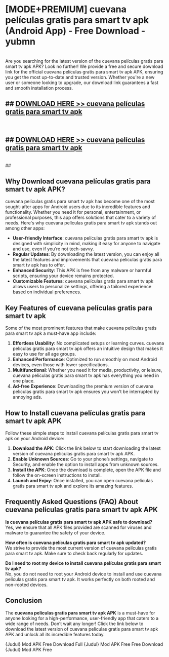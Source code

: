 # [MODE+PREMIUM] cuevana películas gratis para smart tv apk (Android App) - Free Download - yubmn <br>
<br>
Are you searching for the latest version of the cuevana películas gratis para smart tv apk APK? Look no further! We provide a free and secure download link for the official cuevana películas gratis para smart tv apk APK, ensuring you get the most up-to-date and trusted version. Whether you're a new user or someone looking to upgrade, our download link guarantees a fast and smooth installation process.


## ##  [DOWNLOAD HERE >> cuevana películas gratis para smart tv apk](http://freeplayer.one?title=cuevana_películas_gratis_para_smart_tv_apk&ref=git)
  <br>

##  ## [DOWNLOAD HERE >> cuevana películas gratis para smart tv apk](http://freeplayer.one?title=cuevana_películas_gratis_para_smart_tv_apk&ref=git)
  <br>
  ##



## Why Download cuevana películas gratis para smart tv apk APK?

cuevana películas gratis para smart tv apk has become one of the most sought-after apps for Android users due to its incredible features and functionality. Whether you need it for personal, entertainment, or professional purposes, this app offers solutions that cater to a variety of needs. Here's why cuevana películas gratis para smart tv apk stands out among other apps:

- **User-friendly Interface**: cuevana películas gratis para smart tv apk is designed with simplicity in mind, making it easy for anyone to navigate and use, even if you’re not tech-savvy.
- **Regular Updates**: By downloading the latest version, you can enjoy all the latest features and improvements that cuevana películas gratis para smart tv apk has to offer.
- **Enhanced Security**: This APK is free from any malware or harmful scripts, ensuring your device remains protected.
- **Customizable Features**: cuevana películas gratis para smart tv apk allows users to personalize settings, offering a tailored experience based on individual preferences.

## Key Features of cuevana películas gratis para smart tv apk

Some of the most prominent features that make cuevana películas gratis para smart tv apk a must-have app include:

1. **Effortless Usability**: No complicated setups or learning curves. cuevana películas gratis para smart tv apk offers an intuitive design that makes it easy to use for all age groups.
2. **Enhanced Performance**: Optimized to run smoothly on most Android devices, even those with lower specifications.
3. **Multifunctional**: Whether you need it for media, productivity, or leisure, cuevana películas gratis para smart tv apk has everything you need in one place.
4. **Ad-free Experience**: Downloading the premium version of cuevana películas gratis para smart tv apk ensures you won’t be interrupted by annoying ads.

## How to Install cuevana películas gratis para smart tv apk APK

Follow these simple steps to install cuevana películas gratis para smart tv apk on your Android device:

1. **Download the APK**: Click the link below to start downloading the latest version of cuevana películas gratis para smart tv apk APK.
2. **Enable Unknown Sources**: Go to your phone’s settings, navigate to Security, and enable the option to install apps from unknown sources.
3. **Install the APK**: Once the download is complete, open the APK file and follow the on-screen instructions to install.
4. **Launch and Enjoy**: Once installed, you can open cuevana películas gratis para smart tv apk and explore its amazing features.

## Frequently Asked Questions (FAQ) About cuevana películas gratis para smart tv apk APK

**Is cuevana películas gratis para smart tv apk APK safe to download?**  
Yes, we ensure that all APK files provided are scanned for viruses and malware to guarantee the safety of your device.

**How often is cuevana películas gratis para smart tv apk updated?**  
We strive to provide the most current version of cuevana películas gratis para smart tv apk. Make sure to check back regularly for updates.

**Do I need to root my device to install cuevana películas gratis para smart tv apk?**  
No, you do not need to root your Android device to install and use cuevana películas gratis para smart tv apk. It works perfectly on both rooted and non-rooted devices.

## Conclusion

The **cuevana películas gratis para smart tv apk APK** is a must-have for anyone looking for a high-performance, user-friendly app that caters to a wide range of needs. Don’t wait any longer! Click the link below to download the latest version of cuevana películas gratis para smart tv apk APK and unlock all its incredible features today.

{Judul} Mod APK Free
Download Full {Judul} Mod APK Free
Free Download {Judul} Mod APK Free

